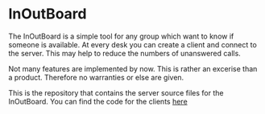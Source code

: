 <h1>InOutBoard</h1>

<p>The InOutBoard is a simple tool for any group which want to know if someone is available. At every desk you can create a client and connect
to the server. This may help to reduce the numbers of unanswered calls.</p>
<p>Not many features are implemented by now. This is rather an excerise than a product. Therefore no warranties or else are given.</p>
<p>This is the repository that contains the server source files for the InOutBoard. You can find the code for the clients <a href="https://github.com/kabcode/Client_IOB">here</a></p>
